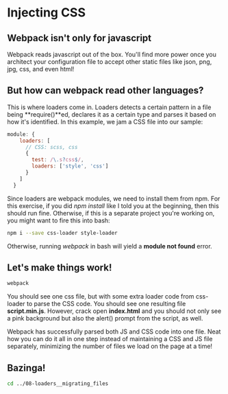 # Injecting CSS

## Webpack isn't only for javascript

Webpack reads javascript out of the box.  You'll find more power once you architect your configuration file to accept other static files like json, png, jpg, css, and even html!

## But how can webpack read other languages?

This is where loaders come in.  Loaders detects a certain pattern in a file being **require()**ed, declares it as a certain type and parses it based on how it's identified.  In this example, we jam a CSS file into our sample:

```js
module: {
    loaders: [
      // CSS: scss, css
      {
        test: /\.s?css$/,
        loaders: ['style', 'css']
      }
    ]
  }
```

Since loaders are webpack modules, we need to install them from npm.  For this exercise, if you did *npm install* like I told you at the beginning, then this should run fine.  Otherwise, if this is a separate project you're working on, you might want to fire this into bash:

```bash
npm i --save css-loader style-loader
```

Otherwise, running *webpack* in bash will yield a **module not found** error.

## Let's make things work!

```bash
webpack
```

You should see one css file, but with some extra loader code from css-loader to parse the CSS code.  You should see one resulting file **script.min.js**.  However, crack open **index.html** and you should not only see a pink background but also the alert() prompt from the script, as well.

Webpack has successfully parsed both JS and CSS code into one file.  Neat how you can do it all in one step instead of maintaining a CSS and JS file separately, minimizing the number of files we load on the page at a time!

## Bazinga!

```bash
cd ../08-loaders__migrating_files
```